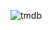 
![tmdb](https://user-images.githubusercontent.com/56364838/169125630-f88797c6-897b-45f8-8983-4018e4e57052.png)
